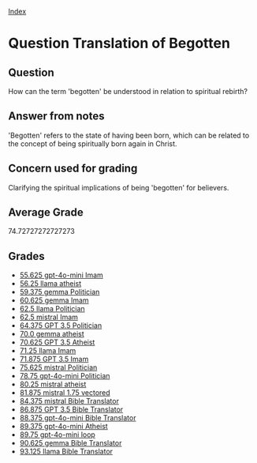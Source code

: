 
[Index](../../index.md)
# Question Translation of Begotten
## Question
How can the term 'begotten' be understood in relation to spiritual rebirth?

## Answer from notes
'Begotten' refers to the state of having been born, which can be related to the concept of being spiritually born again in Christ.

## Concern used for grading
Clarifying the spiritual implications of being 'begotten' for believers.

## Average Grade
74.72727272727273

## Grades
 * [55.625 gpt-4o-mini Imam](../answers/gpt-4o-mini_Imam/Translation_of_Begotten.md)
 * [56.25 llama atheist](../answers/llama_atheist/Translation_of_Begotten.md)
 * [59.375 gemma Politician](../answers/gemma_Politician/Translation_of_Begotten.md)
 * [60.625 gemma Imam](../answers/gemma_Imam/Translation_of_Begotten.md)
 * [62.5 llama Politician](../answers/llama_Politician/Translation_of_Begotten.md)
 * [62.5 mistral Imam](../answers/mistral_Imam/Translation_of_Begotten.md)
 * [64.375 GPT 3.5 Politician](../answers/GPT_3.5_Politician/Translation_of_Begotten.md)
 * [70.0 gemma atheist](../answers/gemma_atheist/Translation_of_Begotten.md)
 * [70.625 GPT 3.5 Atheist](../answers/GPT_3.5_Atheist/Translation_of_Begotten.md)
 * [71.25 llama Imam](../answers/llama_Imam/Translation_of_Begotten.md)
 * [71.875 GPT 3.5 Imam](../answers/GPT_3.5_Imam/Translation_of_Begotten.md)
 * [75.625 mistral Politician](../answers/mistral_Politician/Translation_of_Begotten.md)
 * [78.75 gpt-4o-mini Politician](../answers/gpt-4o-mini_Politician/Translation_of_Begotten.md)
 * [80.25 mistral atheist](../answers/mistral_atheist/Translation_of_Begotten.md)
 * [81.875 mistral 1.75 vectored](../answers/mistral_1.75_vectored/Translation_of_Begotten.md)
 * [84.375 mistral Bible Translator](../answers/mistral_Bible_Translator/Translation_of_Begotten.md)
 * [86.875 GPT 3.5 Bible Translator](../answers/GPT_3.5_Bible_Translator/Translation_of_Begotten.md)
 * [88.375 gpt-4o-mini Bible Translator](../answers/gpt-4o-mini_Bible_Translator/Translation_of_Begotten.md)
 * [89.375 gpt-4o-mini Atheist](../answers/gpt-4o-mini_Atheist/Translation_of_Begotten.md)
 * [89.75 gpt-4o-mini loop](../answers/gpt-4o-mini_loop/Translation_of_Begotten.md)
 * [90.625 gemma Bible Translator](../answers/gemma_Bible_Translator/Translation_of_Begotten.md)
 * [93.125 llama Bible Translator](../answers/llama_Bible_Translator/Translation_of_Begotten.md)
